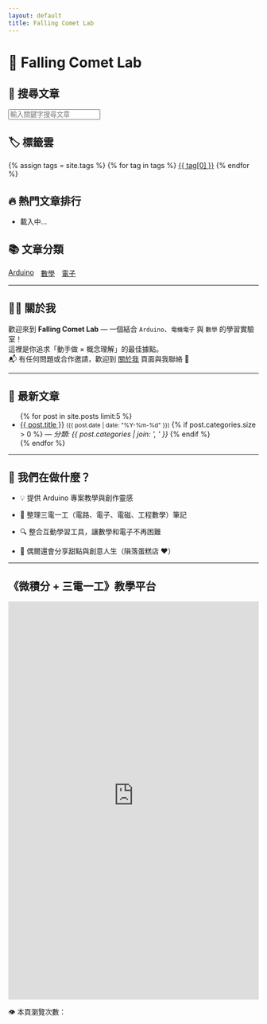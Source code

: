 ```yaml
---
layout: default
title: Falling Comet Lab
---
```

<script type="module" src="/assets/js/viewCounter.js"></script>
# 🌠 Falling Comet Lab
<section>
  <h2>🔎 搜尋文章</h2>
  <input type="text" id="search-input" placeholder="輸入關鍵字搜尋文章">
  <ul id="search-results"></ul>
</section>

<section>
  <h2>🏷️ 標籤雲</h2>
  <div id="tag-cloud">
    {% assign tags = site.tags %}
    {% for tag in tags %}
      <a href="{{ site.baseurl }}/tags/{{ tag[0] }}" style="font-size: {{ 100 | plus: tag[1].size | divided_by: 2 }}%;">{{ tag[0] }}</a> 
    {% endfor %}
  </div>
</section>

<script>
  const posts = [
    {% for post in site.posts %}
    {
      title: "{{ post.title | escape }}",
      url: "{{ post.url }}",
      content: "{{ post.content | strip_html | strip_newlines | escape }}"
    },
    {% endfor %}
  ];

  const searchInput = document.getElementById("search-input");
  const searchResults = document.getElementById("search-results");

  searchInput.addEventListener("input", () => {
    const q = searchInput.value.toLowerCase();
    searchResults.innerHTML = "";
    if (q.length < 2) return;

    const filtered = posts.filter(p => p.title.toLowerCase().includes(q) || p.content.toLowerCase().includes(q));
    if (filtered.length === 0) {
      searchResults.innerHTML = "<li>找不到符合的文章</li>";
      return;
    }

    filtered.forEach(p => {
      const li = document.createElement("li");
      const a = document.createElement("a");
      a.href = p.url;
      a.textContent = p.title;
      li.appendChild(a);
      searchResults.appendChild(li);
    });
  });
</script>
<section>
  <h2>🔥 熱門文章排行</h2>
  <ul id="popular-posts">
    <li>載入中...</li>
  </ul>
</section>

<script type="module">
  import { initializeApp } from "https://www.gstatic.com/firebasejs/9.23.0/firebase-app.js";
  import { getFirestore, collection, query, orderBy, limit, getDocs } from "https://www.gstatic.com/firebasejs/9.23.0/firebase-firestore.js";

  const firebaseConfig = {
    apiKey: "AIzaSyBmR7K4ECZA0Vv0PlHn6dMxg5P06UsBnq0",
    authDomain: "falling-comet-lab-blog.firebaseapp.com",
    projectId: "falling-comet-lab-blog",
    storageBucket: "falling-comet-lab-blog.appspot.com",
    messagingSenderId: "275403715950",
    appId: "1:275403715950:web:25383ec082d6ff3338bd7f",
    measurementId: "G-TRDSPMNYQK"
  };

  const app = initializeApp(firebaseConfig);
  const db = getFirestore(app);

  async function loadPopularPosts() {
    const popularPostsEl = document.getElementById("popular-posts");
    const q = query(collection(db, "posts"), orderBy("views", "desc"), limit(5));
    const querySnapshot = await getDocs(q);

    popularPostsEl.innerHTML = "";

    querySnapshot.forEach(doc => {
      const data = doc.data();
      const id = doc.id.replace(/_/g, "/"); // 反轉path格式成URL path

      // 預設 post title 使用 doc id，你可以改成存標題欄位
      const title = data.title || id;

      const li = document.createElement("li");
      const a = document.createElement("a");
      a.href = id === "index" ? "/" : id;
      a.textContent = `${title}（瀏覽: ${data.views || 0}）`;
      li.appendChild(a);
      popularPostsEl.appendChild(li);
    });

    if (querySnapshot.empty) {
      popularPostsEl.innerHTML = "<li>還沒有熱門文章喔！</li>";
    }
  }

  loadPopularPosts();
</script>
## 📚 文章分類

<nav>
  <ul style="list-style: none; padding: 0; display: flex; gap: 1em;">
    <li><a href="{{ site.baseurl }}/categories/arduino">Arduino</a></li>
    <li><a href="{{ site.baseurl }}/categories/數學">數學</a></li>
    <li><a href="{{ site.baseurl }}/categories/電子">電子</a></li>
  </ul>
</nav>

---

## 👩‍💻 關於我

歡迎來到 **Falling Comet Lab** — 一個結合 `Arduino`、`電機電子` 與 `數學` 的學習實驗室！  
這裡是你追求「動手做 × 概念理解」的最佳據點。  
📬 有任何問題或合作邀請，歡迎到 [關於我](/about/) 頁面與我聯絡 🙌

---

## 🔧 最新文章

<ul>
  {% for post in site.posts limit:5 %}
    <li>
      <a href="{{ post.url }}">{{ post.title }}</a>  
      <small>({{ post.date | date: "%Y-%m-%d" }})</small>
      {% if post.categories.size > 0 %}
        <em>— 分類: {{ post.categories | join: ', ' }}</em>
      {% endif %}
    </li>
  {% endfor %}
</ul>

---

## 🎯 我們在做什麼？

- 💡 提供 Arduino 專案教學與創作靈感  

- 📘 整理三電一工（電路、電子、電磁、工程數學）筆記  

- 🔍 整合互動學習工具，讓數學和電子不再困難  

- 🧁 偶爾還會分享甜點與創意人生（隕落蛋糕店 ♥）
---
  ## 《微積分 + 三電一工》教學平台
  <iframe src="https://go-big-or-go-home.streamlit.app/" width="100%" height="800" frameborder="0" allowfullscreen></iframe>

  <p><span id="view-counter">👁️ 本頁瀏覽次數：</span></p>
